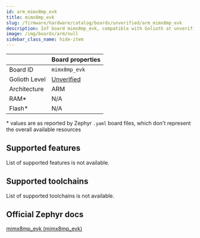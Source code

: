 ```yaml
---
id: arm_mimx8mp_evk
title: mimx8mp_evk
slug: /firmware/hardware/catalog/boards/unverified/arm_mimx8mp_evk
description: IoT board mimx8mp_evk, compatible with Golioth at unverified level.
image: /img/boards/arm/null
sidebar_class_name: hide-item
---
```


[//]: # (This is an auto-generated file, do not edit! Changes to it will be lost upon re-generation)



|                | Board properties     |
| -------------  | -------------------- |
| Board ID       | `mimx8mp_evk` |
| Golioth Level  | [Unverified](/firmware/hardware#unverified-boards) |
| Architecture   | ARM |
| RAM*           | N/A |
| Flash*         | N/A |

\* values are as reported by Zephyr `.yaml` board files, which don't represent the overall available resources



## Supported features

List of supported features is not available.

## Supported toolchains

List of supported toolchains is not available.

## Official Zephyr docs

[mimx8mp_evk (mimx8mp_evk)](https://docs.zephyrproject.org/3.6.0/boards/arm/mimx8mp_evk/doc/index.html)
